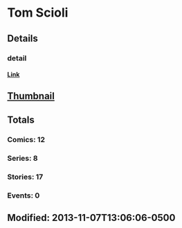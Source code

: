 # Tom  Scioli 
## Details
### detail
#### [Link](http://marvel.com/comics/creators/9573/tom_scioli?utm_campaign=apiRef&utm_source=225578a89fc76f3d20fbffda5d17a88d)
## [Thumbnail](http://i.annihil.us/u/prod/marvel/i/mg/b/40/image_not_available.jpg)
## Totals
### Comics: 12
### Series: 8
### Stories: 17
### Events: 0
## Modified: 2013-11-07T13:06:06-0500